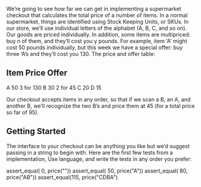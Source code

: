 We’re going to see how far we can get in implementing a supermarket checkout that calculates the total price of a number of items. In a normal supermarket, things are identified using Stock Keeping Units, or SKUs. In our store, we’ll use individual letters of the alphabet (A, B, C, and so on). Our goods are priced individually. In addition, some items are multipriced: buy n of them, and they’ll cost you y pounds. For example, item ‘A’ might cost 50 pounds individually, but this week we have a special offer: buy three ‘A’s and they’ll cost you 130. The price and offer table:

Item  Price   Offer
--------------------------
A     50       3 for 130
B     30       2 for 45
C     20
D     15

Our checkout accepts items in any order, so that if we scan a B, an A, and another B, we’ll recognize the two B’s and price them at 45 (for a total price so far of 95).

## Getting Started
The interface to your checkout can be anything you like but we’d suggest passing in a string  to begin with.
Here are the first few tests from a  implementation, Use language, and write the tests in any order you prefer:

assert_equal(  0, price(""))
  assert_equal( 50, price("A"))
  assert_equal( 80, price("AB"))
  assert_equal(115, price("CDBA")
